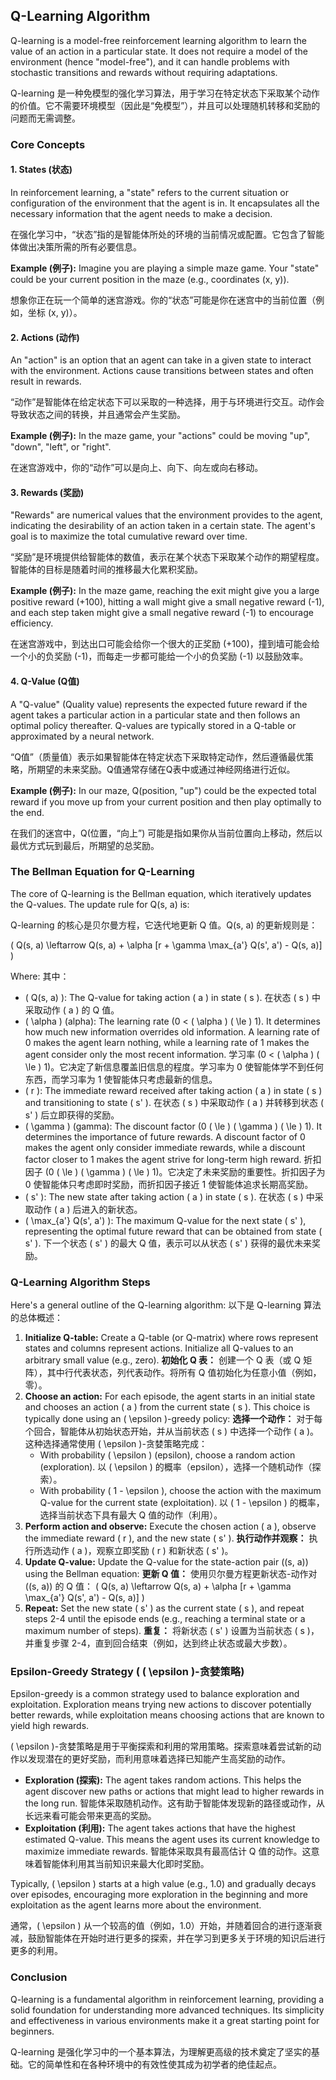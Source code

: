 ## Q-Learning Algorithm

Q-learning is a model-free reinforcement learning algorithm to learn the value of an action in a particular state. It does not require a model of the environment (hence "model-free"), and it can handle problems with stochastic transitions and rewards without requiring adaptations.

Q-learning 是一种免模型的强化学习算法，用于学习在特定状态下采取某个动作的价值。它不需要环境模型（因此是“免模型”），并且可以处理随机转移和奖励的问题而无需调整。

### Core Concepts

#### 1. States (状态)

In reinforcement learning, a "state" refers to the current situation or configuration of the environment that the agent is in. It encapsulates all the necessary information that the agent needs to make a decision.

在强化学习中，“状态”指的是智能体所处的环境的当前情况或配置。它包含了智能体做出决策所需的所有必要信息。

**Example (例子):**
Imagine you are playing a simple maze game. Your "state" could be your current position in the maze (e.g., coordinates (x, y)).

想象你正在玩一个简单的迷宫游戏。你的“状态”可能是你在迷宫中的当前位置（例如，坐标 (x, y)）。

#### 2. Actions (动作)

An "action" is an option that an agent can take in a given state to interact with the environment. Actions cause transitions between states and often result in rewards.

“动作”是智能体在给定状态下可以采取的一种选择，用于与环境进行交互。动作会导致状态之间的转换，并且通常会产生奖励。

**Example (例子):**
In the maze game, your "actions" could be moving "up", "down", "left", or "right".

在迷宫游戏中，你的“动作”可以是向上、向下、向左或向右移动。

#### 3. Rewards (奖励)

"Rewards" are numerical values that the environment provides to the agent, indicating the desirability of an action taken in a certain state. The agent's goal is to maximize the total cumulative reward over time.

“奖励”是环境提供给智能体的数值，表示在某个状态下采取某个动作的期望程度。智能体的目标是随着时间的推移最大化累积奖励。

**Example (例子):**
In the maze game, reaching the exit might give you a large positive reward (+100), hitting a wall might give a small negative reward (-1), and each step taken might give a small negative reward (-1) to encourage efficiency.

在迷宫游戏中，到达出口可能会给你一个很大的正奖励 (+100)，撞到墙可能会给一个小的负奖励 (-1)，而每走一步都可能给一个小的负奖励 (-1) 以鼓励效率。

#### 4. Q-Value (Q值)

A "Q-value" (Quality value) represents the expected future reward if the agent takes a particular action in a particular state and then follows an optimal policy thereafter. Q-values are typically stored in a Q-table or approximated by a neural network.

“Q值”（质量值）表示如果智能体在特定状态下采取特定动作，然后遵循最优策略，所期望的未来奖励。Q值通常存储在Q表中或通过神经网络进行近似。

**Example (例子):**
In our maze, Q(position, "up") could be the expected total reward if you move up from your current position and then play optimally to the end.

在我们的迷宫中，Q(位置，“向上”) 可能是指如果你从当前位置向上移动，然后以最优方式玩到最后，所期望的总奖励。

### The Bellman Equation for Q-Learning

The core of Q-learning is the Bellman equation, which iteratively updates the Q-values. The update rule for Q(s, a) is:

Q-learning 的核心是贝尔曼方程，它迭代地更新 Q 值。Q(s, a) 的更新规则是：

\( Q(s, a) \\leftarrow Q(s, a) + \\alpha [r + \\gamma \\max_{a\'} Q(s\', a\') - Q(s, a)] \)

Where:
其中：

*   \( Q(s, a) \): The Q-value for taking action \( a \) in state \( s \).
    在状态 \( s \) 中采取动作 \( a \) 的 Q 值。
*   \( \\alpha \) (alpha): The learning rate (0 < \( \\alpha \) \( \\le \) 1). It determines how much new information overrides old information. A learning rate of 0 makes the agent learn nothing, while a learning rate of 1 makes the agent consider only the most recent information.
    学习率 (0 < \( \\alpha \) \( \\le \) 1)。它决定了新信息覆盖旧信息的程度。学习率为 0 使智能体学不到任何东西，而学习率为 1 使智能体只考虑最新的信息。
*   \( r \): The immediate reward received after taking action \( a \) in state \( s \) and transitioning to state \( s\' \).
    在状态 \( s \) 中采取动作 \( a \) 并转移到状态 \( s\' \) 后立即获得的奖励。
*   \( \\gamma \) (gamma): The discount factor (0 \( \\le \) \( \\gamma \) \( \\le \) 1). It determines the importance of future rewards. A discount factor of 0 makes the agent only consider immediate rewards, while a discount factor closer to 1 makes the agent strive for long-term high reward.
    折扣因子 (0 \( \\le \) \( \\gamma \) \( \\le \) 1)。它决定了未来奖励的重要性。折扣因子为 0 使智能体只考虑即时奖励，而折扣因子接近 1 使智能体追求长期高奖励。
*   \( s\' \): The new state after taking action \( a \) in state \( s \).
    在状态 \( s \) 中采取动作 \( a \) 后进入的新状态。
*   \( \\max_{a\'} Q(s\', a\') \): The maximum Q-value for the next state \( s\' \), representing the optimal future reward that can be obtained from state \( s\' \).
    下一个状态 \( s\' \) 的最大 Q 值，表示可以从状态 \( s\' \) 获得的最优未来奖励。

### Q-Learning Algorithm Steps

Here's a general outline of the Q-learning algorithm:
以下是 Q-learning 算法的总体概述：

1.  **Initialize Q-table:** Create a Q-table (or Q-matrix) where rows represent states and columns represent actions. Initialize all Q-values to an arbitrary small value (e.g., zero).
    **初始化 Q 表：** 创建一个 Q 表（或 Q 矩阵），其中行代表状态，列代表动作。将所有 Q 值初始化为任意小值（例如，零）。
2.  **Choose an action:** For each episode, the agent starts in an initial state and chooses an action \( a \) from the current state \( s \). This choice is typically done using an \( \\epsilon \)-greedy policy:
    **选择一个动作：** 对于每个回合，智能体从初始状态开始，并从当前状态 \( s \) 中选择一个动作 \( a \)。这种选择通常使用 \( \\epsilon \)-贪婪策略完成：
    *   With probability \( \\epsilon \) (epsilon), choose a random action (exploration).
        以 \( \\epsilon \) 的概率（epsilon），选择一个随机动作（探索）。
    *   With probability \( 1 - \\epsilon \), choose the action with the maximum Q-value for the current state (exploitation).
        以 \( 1 - \\epsilon \) 的概率，选择当前状态下具有最大 Q 值的动作（利用）。
3.  **Perform action and observe:** Execute the chosen action \( a \), observe the immediate reward \( r \), and the new state \( s\' \).
    **执行动作并观察：** 执行所选动作 \( a \)，观察立即奖励 \( r \) 和新状态 \( s\' \)。
4.  **Update Q-value:** Update the Q-value for the state-action pair \((s, a)\) using the Bellman equation:
    **更新 Q 值：** 使用贝尔曼方程更新状态-动作对 \((s, a)\) 的 Q 值：
    \( Q(s, a) \\leftarrow Q(s, a) + \\alpha [r + \\gamma \\max_{a\'} Q(s\', a\') - Q(s, a)] \)
5.  **Repeat:** Set the new state \( s\' \) as the current state \( s \), and repeat steps 2-4 until the episode ends (e.g., reaching a terminal state or a maximum number of steps).
    **重复：** 将新状态 \( s\' \) 设置为当前状态 \( s \)，并重复步骤 2-4，直到回合结束（例如，达到终止状态或最大步数）。

### Epsilon-Greedy Strategy ( \( \\epsilon \)-贪婪策略)

Epsilon-greedy is a common strategy used to balance exploration and exploitation. Exploration means trying new actions to discover potentially better rewards, while exploitation means choosing actions that are known to yield high rewards.

\( \\epsilon \)-贪婪策略是用于平衡探索和利用的常用策略。探索意味着尝试新的动作以发现潜在的更好奖励，而利用意味着选择已知能产生高奖励的动作。

*   **Exploration (探索):** The agent takes random actions. This helps the agent discover new paths or actions that might lead to higher rewards in the long run.
    智能体采取随机动作。这有助于智能体发现新的路径或动作，从长远来看可能会带来更高的奖励。
*   **Exploitation (利用):** The agent takes actions that have the highest estimated Q-value. This means the agent uses its current knowledge to maximize immediate rewards.
    智能体采取具有最高估计 Q 值的动作。这意味着智能体利用其当前知识来最大化即时奖励。

Typically, \( \\epsilon \) starts at a high value (e.g., 1.0) and gradually decays over episodes, encouraging more exploration in the beginning and more exploitation as the agent learns more about the environment.

通常，\( \\epsilon \) 从一个较高的值（例如，1.0）开始，并随着回合的进行逐渐衰减，鼓励智能体在开始时进行更多的探索，并在学习到更多关于环境的知识后进行更多的利用。

### Conclusion

Q-learning is a fundamental algorithm in reinforcement learning, providing a solid foundation for understanding more advanced techniques. Its simplicity and effectiveness in various environments make it a great starting point for beginners.

Q-learning 是强化学习中的一个基本算法，为理解更高级的技术奠定了坚实的基础。它的简单性和在各种环境中的有效性使其成为初学者的绝佳起点。 